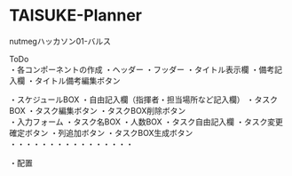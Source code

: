 # TAISUKE-Planner
nutmegハッカソン01-バルス

ToDo\
・各コンポーネントの作成
  ・ヘッダー
  ・フッダー
  ・タイトル表示欄
  ・備考記入欄
  ・タイトル備考編集ボタン
  
  ・スケジュールBOX
  ・自由記入欄（指揮者・担当場所など記入欄）
  ・タスクBOX
    ・タスク編集ボタン
    ・タスクBOX削除ボタン  
  ・入力フォーム
    ・タスク名BOX
    ・人数BOX
    ・タスク自由記入欄
    ・タスク変更確定ボタン
  ・列追加ボタン
  ・タスクBOX生成ボタン
    ・・・・・・・・・・・・・・・・
    

・配置
